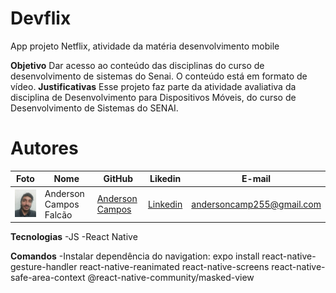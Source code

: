 # Devflix
App projeto Netflix, atividade da matéria desenvolvimento mobile

**Objetivo**
Dar acesso ao conteúdo das disciplinas do curso de desenvolvimento de sistemas do Senai. O conteúdo está em formato de vídeo.
**Justificativas**
Esse projeto faz parte da atividade avaliativa da disciplina de Desenvolvimento para Dispositivos Móveis, do curso de Desenvolvimento de Sistemas do SENAI.

**Autores**
============================
Foto | Nome | GitHub | Likedin | E-mail
---- | ---- | ------ | ------- | ------
<img src="./doc/anderson.jpeg" width="100px">  | Anderson Campos Falcão | [Anderson Campos](https://github.com/anderson-zip) | [Linkedin](https://www.linkedin.com/in/anderson-campos-3592681b1/) | andersoncamp255@gmail.com

**Tecnologias**
-JS
-React Native

**Comandos**
-Instalar dependência do navigation:
expo install react-native-gesture-handler react-native-reanimated react-native-screens react-native-safe-area-context @react-native-community/masked-view
